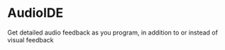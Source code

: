 # AudioIDE
Get detailed audio feedback as you program, in addition to or instead of visual feedback
